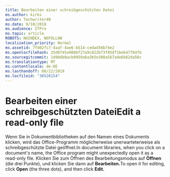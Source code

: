 ```yaml
---
title: Bearbeiten einer schreibgeschützten Datei
ms.author: kirks
author: Techwriter40
ms.date: 9/10/2018
ms.audience: ITPro
ms.topic: article
ROBOTS: NOINDEX, NOFOLLOW
localization_priority: Normal
ms.assetid: 7fd02fc7-4aaf-4ae6-b514-ceda456b74e2
ms.openlocfilehash: 25d8745a988bf27a9c822bf3f85df1beb47f64fb
ms.sourcegitcommit: 1d98db8acb9959aba3b5e308a567ade6b62da56c
ms.translationtype: MT
ms.contentlocale: de-DE
ms.lasthandoff: 08/22/2019
ms.locfileid: "36528154"
---
```

# <a name="edit-a-read-only-file"></a><span data-ttu-id="42a0d-102">Bearbeiten einer schreibgeschützten Datei</span><span class="sxs-lookup"><span data-stu-id="42a0d-102">Edit a read-only file</span></span>

<span data-ttu-id="42a0d-103">Wenn Sie in Dokumentbibliotheken auf den Namen eines Dokuments klicken, wird das Office-Programm möglicherweise unerwarteterweise als schreibgeschützte Datei geöffnet.</span><span class="sxs-lookup"><span data-stu-id="42a0d-103">In document libraries, when you click on a document's name, the Office program might unexpectedly open it as a read-only file.</span></span> <span data-ttu-id="42a0d-104">Klicken Sie zum Öffnen des Bearbeitungsmodus auf **Öffnen** (die drei Punkte), und klicken Sie dann auf **Bearbeiten.**</span><span class="sxs-lookup"><span data-stu-id="42a0d-104">To open it for editing, click **Open** (the three dots), and then click **Edit.**</span></span>
  

